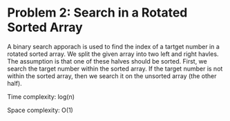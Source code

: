 Problem 2: Search in a Rotated Sorted Array
==============================================

A binary search apporach is used to find the index of a tartget number in a rotated sorted array. We split the given array into two left and right havles. The assumption is that one of these halves should be sorted. First, we search the target number within the sorted array. If the target number is not within the sorted array, then we search it on the unsorted array (the other half).

Time complexity: log(n)

Space complexity: O(1)
